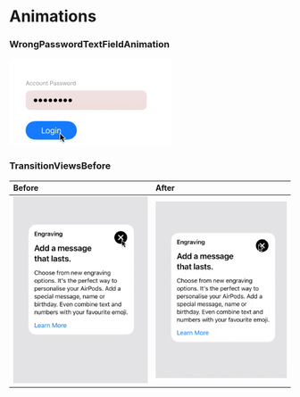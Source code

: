 
# Animations

### WrongPasswordTextFieldAnimation
  
![Previsualización](/Animations/Animations/WrongPasswordTextFieldAnimation/WrongPasswordTextFieldAnimation.gif)

### TransitionViewsBefore

| Before    | After    |
| :-------- | :------- |
| ![Previsualización](/Animations/Animations/TransitionViews/TransitionViewsBefore.gif) | ![Previsualización](/Animations/Animations/TransitionViews/TransitionViewsAfter.gif) |
